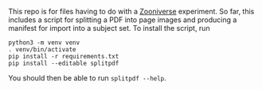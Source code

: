 This repo is for files having to do with a
[Zooniverse](https://www.zooniverse.org/) experiment. So far, this
includes a script for splitting a PDF into page images and producing a
manifest for import into a subject set. To install the script, run

```
python3 -m venv venv
. venv/bin/activate
pip install -r requirements.txt
pip install --editable splitpdf
```

You should then be able to run `splitpdf --help`.
